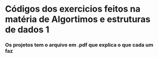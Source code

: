 # Códigos dos exercicios feitos na matéria de Algortimos e estruturas de dados 1 
 <h3>Os projetos tem o arquivo em .pdf que explica o que cada um faz</h3>
